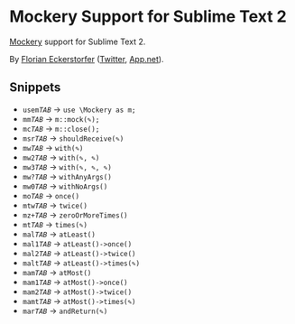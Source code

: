 Mockery Support for Sublime Text 2
==================================

[Mockery](https://github.com/padraic/mockery) support for Sublime Text 2.

By [Florian Eckerstorfer](http://braincrafted.com) ([Twitter](http://twitter.com/braincrafted), [App.net](https://alpha.app.net/braincrafted)).

Snippets
--------

- `usem`*`TAB`* → `use \Mockery as m;`
- `mm`*`TAB`* → `m::mock(✎);`
- `mc`*`TAB`* → `m::close();`
- `msr`*`TAB`* → `shouldReceive(✎)`
- `mw`*`TAB`* → `with(✎)`
- `mw2`*`TAB`* → `with(✎, ✎)`
- `mw3`*`TAB`* → `with(✎, ✎, ✎)`
- `mw?`*`TAB`* → `withAnyArgs()`
- `mw0`*`TAB`* → `withNoArgs()`
- `mo`*`TAB`* → `once()`
- `mtw`*`TAB`* → `twice()`
- `mz+`*`TAB`* → `zeroOrMoreTimes()`
- `mt`*`TAB`* → `times(✎)`
- `mal`*`TAB`* → `atLeast()`
- `mal1`*`TAB`* → `atLeast()->once()`
- `mal2`*`TAB`* → `atLeast()->twice()`
- `malt`*`TAB`* → `atLeast()->times(✎)`
- `mam`*`TAB`* → `atMost()`
- `mam1`*`TAB`* → `atMost()->once()`
- `mam2`*`TAB`* → `atMost()->twice()`
- `mamt`*`TAB`* → `atMost()->times(✎)`
- `mar`*`TAB`* → `andReturn(✎)`
